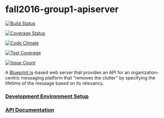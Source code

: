 # fall2016-group1-apiserver

[![Build Status](https://travis-ci.org/CS450-ECE461/fall2016-group1-apiserver.svg?branch=master)](https://travis-ci.org/CS450-ECE461/fall2016-group1-apiserver)

[![Coverage Status](https://coveralls.io/repos/github/CS450-ECE461/fall2016-group1-apiserver/badge.svg?branch=master)](https://coveralls.io/github/CS450-ECE461/fall2016-group1-apiserver?branch=master)

[![Code Climate](https://codeclimate.com/github/CS450-ECE461/fall2016-group1-apiserver/badges/gpa.svg)](https://codeclimate.com/github/CS450-ECE461/fall2016-group1-apiserver)

[![Test Coverage](https://codeclimate.com/github/CS450-ECE461/fall2016-group1-apiserver/badges/coverage.svg)](https://codeclimate.com/github/CS450-ECE461/fall2016-group1-apiserver/coverage)

[![Issue Count](https://codeclimate.com/github/CS450-ECE461/fall2016-group1-apiserver/badges/issue_count.svg)](https://codeclimate.com/github/CS450-ECE461/fall2016-group1-apiserver)

A [Blueprint.js](https://github.com/onehilltech/blueprint)-based web server that provides an API for an organization-centric
messaging platform that "removes the clutter" by specifying the lifetime of the message based on its relevancy.

### [Development Environment Setup](docs/dev/README.md)
### [API Documentation](docs/api)
